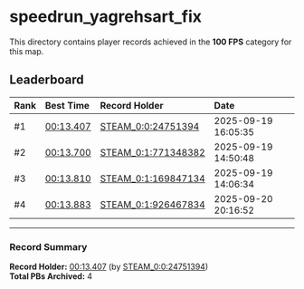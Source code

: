 # speedrun_yagrehsart_fix

This directory contains player records achieved in the **100 FPS** category for this map.

## Leaderboard

| Rank | Best Time | Record Holder | Date                |
| :--- | :-------- | :------------ | :------------------ |
| #1   | [00:13.407](./00013407_STEAM_0_0_24751394_20250919-160535.zip) | [STEAM_0:0:24751394](https://speedrun16.com/profile/STEAM_0:0:24751394)   | 2025-09-19 16:05:35 |
| #2   | [00:13.700](./00013700_STEAM_0_1_771348382_20250919-145048.zip) | [STEAM_0:1:771348382](https://speedrun16.com/profile/STEAM_0:1:771348382)   | 2025-09-19 14:50:48 |
| #3   | [00:13.810](./00013810_STEAM_0_1_169847134_20250919-140634.zip) | [STEAM_0:1:169847134](https://speedrun16.com/profile/STEAM_0:1:169847134)   | 2025-09-19 14:06:34 |
| #4   | [00:13.883](./00013883_STEAM_0_1_926467834_20250920-201652.zip) | [STEAM_0:1:926467834](https://speedrun16.com/profile/STEAM_0:1:926467834)   | 2025-09-20 20:16:52 |

---

### Record Summary
**Record Holder:** [00:13.407](./00013407_STEAM_0_0_24751394_20250919-160535.zip) (by [STEAM_0:0:24751394](https://speedrun16.com/profile/STEAM_0:0:24751394))  
**Total PBs Archived:** 4